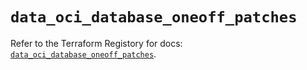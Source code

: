 # `data_oci_database_oneoff_patches`

Refer to the Terraform Registory for docs: [`data_oci_database_oneoff_patches`](https://registry.terraform.io/providers/oracle/oci/6.18.0/docs/data-sources/database_oneoff_patches).

